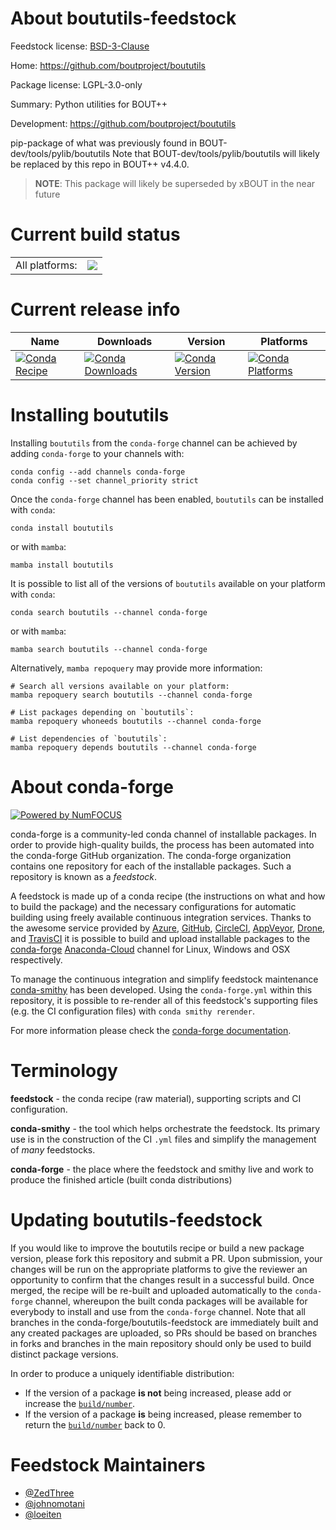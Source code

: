 About boututils-feedstock
=========================

Feedstock license: [BSD-3-Clause](https://github.com/conda-forge/boututils-feedstock/blob/main/LICENSE.txt)

Home: https://github.com/boutproject/boututils

Package license: LGPL-3.0-only

Summary: Python utilities for BOUT++

Development: https://github.com/boutproject/boututils

pip-package of what was previously found in BOUT-dev/tools/pylib/boututils
Note that BOUT-dev/tools/pylib/boututils will likely be replaced by this
repo in BOUT++ v4.4.0.
> **NOTE**: This package will likely be superseded by xBOUT in the near future


Current build status
====================


<table><tr><td>All platforms:</td>
    <td>
      <a href="https://dev.azure.com/conda-forge/feedstock-builds/_build/latest?definitionId=9832&branchName=main">
        <img src="https://dev.azure.com/conda-forge/feedstock-builds/_apis/build/status/boututils-feedstock?branchName=main">
      </a>
    </td>
  </tr>
</table>

Current release info
====================

| Name | Downloads | Version | Platforms |
| --- | --- | --- | --- |
| [![Conda Recipe](https://img.shields.io/badge/recipe-boututils-green.svg)](https://anaconda.org/conda-forge/boututils) | [![Conda Downloads](https://img.shields.io/conda/dn/conda-forge/boututils.svg)](https://anaconda.org/conda-forge/boututils) | [![Conda Version](https://img.shields.io/conda/vn/conda-forge/boututils.svg)](https://anaconda.org/conda-forge/boututils) | [![Conda Platforms](https://img.shields.io/conda/pn/conda-forge/boututils.svg)](https://anaconda.org/conda-forge/boututils) |

Installing boututils
====================

Installing `boututils` from the `conda-forge` channel can be achieved by adding `conda-forge` to your channels with:

```
conda config --add channels conda-forge
conda config --set channel_priority strict
```

Once the `conda-forge` channel has been enabled, `boututils` can be installed with `conda`:

```
conda install boututils
```

or with `mamba`:

```
mamba install boututils
```

It is possible to list all of the versions of `boututils` available on your platform with `conda`:

```
conda search boututils --channel conda-forge
```

or with `mamba`:

```
mamba search boututils --channel conda-forge
```

Alternatively, `mamba repoquery` may provide more information:

```
# Search all versions available on your platform:
mamba repoquery search boututils --channel conda-forge

# List packages depending on `boututils`:
mamba repoquery whoneeds boututils --channel conda-forge

# List dependencies of `boututils`:
mamba repoquery depends boututils --channel conda-forge
```


About conda-forge
=================

[![Powered by
NumFOCUS](https://img.shields.io/badge/powered%20by-NumFOCUS-orange.svg?style=flat&colorA=E1523D&colorB=007D8A)](https://numfocus.org)

conda-forge is a community-led conda channel of installable packages.
In order to provide high-quality builds, the process has been automated into the
conda-forge GitHub organization. The conda-forge organization contains one repository
for each of the installable packages. Such a repository is known as a *feedstock*.

A feedstock is made up of a conda recipe (the instructions on what and how to build
the package) and the necessary configurations for automatic building using freely
available continuous integration services. Thanks to the awesome service provided by
[Azure](https://azure.microsoft.com/en-us/services/devops/), [GitHub](https://github.com/),
[CircleCI](https://circleci.com/), [AppVeyor](https://www.appveyor.com/),
[Drone](https://cloud.drone.io/welcome), and [TravisCI](https://travis-ci.com/)
it is possible to build and upload installable packages to the
[conda-forge](https://anaconda.org/conda-forge) [Anaconda-Cloud](https://anaconda.org/)
channel for Linux, Windows and OSX respectively.

To manage the continuous integration and simplify feedstock maintenance
[conda-smithy](https://github.com/conda-forge/conda-smithy) has been developed.
Using the ``conda-forge.yml`` within this repository, it is possible to re-render all of
this feedstock's supporting files (e.g. the CI configuration files) with ``conda smithy rerender``.

For more information please check the [conda-forge documentation](https://conda-forge.org/docs/).

Terminology
===========

**feedstock** - the conda recipe (raw material), supporting scripts and CI configuration.

**conda-smithy** - the tool which helps orchestrate the feedstock.
                   Its primary use is in the construction of the CI ``.yml`` files
                   and simplify the management of *many* feedstocks.

**conda-forge** - the place where the feedstock and smithy live and work to
                  produce the finished article (built conda distributions)


Updating boututils-feedstock
============================

If you would like to improve the boututils recipe or build a new
package version, please fork this repository and submit a PR. Upon submission,
your changes will be run on the appropriate platforms to give the reviewer an
opportunity to confirm that the changes result in a successful build. Once
merged, the recipe will be re-built and uploaded automatically to the
`conda-forge` channel, whereupon the built conda packages will be available for
everybody to install and use from the `conda-forge` channel.
Note that all branches in the conda-forge/boututils-feedstock are
immediately built and any created packages are uploaded, so PRs should be based
on branches in forks and branches in the main repository should only be used to
build distinct package versions.

In order to produce a uniquely identifiable distribution:
 * If the version of a package **is not** being increased, please add or increase
   the [``build/number``](https://docs.conda.io/projects/conda-build/en/latest/resources/define-metadata.html#build-number-and-string).
 * If the version of a package **is** being increased, please remember to return
   the [``build/number``](https://docs.conda.io/projects/conda-build/en/latest/resources/define-metadata.html#build-number-and-string)
   back to 0.

Feedstock Maintainers
=====================

* [@ZedThree](https://github.com/ZedThree/)
* [@johnomotani](https://github.com/johnomotani/)
* [@loeiten](https://github.com/loeiten/)

